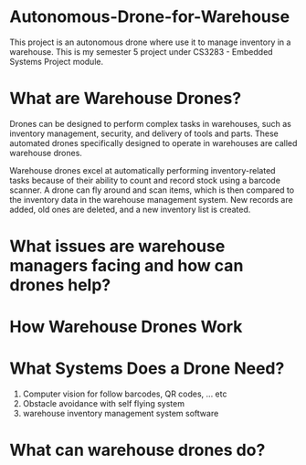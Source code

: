 # Autonomous-Drone-for-Warehouse
This project is an autonomous drone where use it to manage inventory in a warehouse. This is my semester 5 project under CS3283 - Embedded Systems Project module.

# What are Warehouse Drones?
Drones can be designed to perform complex tasks in warehouses, such as inventory management, security, and delivery of tools and parts. These automated drones specifically designed to operate in warehouses are called warehouse drones.

Warehouse drones excel at automatically performing inventory-related tasks because of their ability to count and record stock using a barcode scanner. A drone can fly around and scan items, which is then compared to the inventory data in the warehouse management system. New records are added, old ones are deleted, and a new inventory list is created.

# What issues are warehouse managers facing and how can drones help?

# How Warehouse Drones Work

# What Systems Does a Drone Need?
  1. Computer vision for follow barcodes, QR codes, ... etc
  2. Obstacle avoidance with self flying system
  3. warehouse inventory management system software
# What can warehouse drones do?



